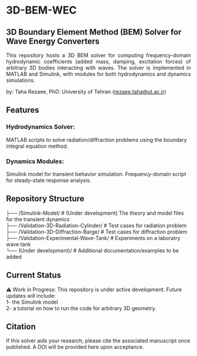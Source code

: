 # 3D-BEM-WEC
## 3D Boundary Element Method (BEM) Solver for Wave Energy Converters
<div align="justify">
This repository hosts a 3D BEM solver for computing frequency-domain hydrodynamic coefficients (added mass, damping, excitation forces) of arbitrary 3D bodies interacting with waves. The solver is implemented in MATLAB and Simulink, with modules for both hydrodynamics and dynamics simulations.  
  
by: Taha Rezaee, PhD: University of Tehran (rezaee.taha@ut.ac.ir)
</div>

## Features
### Hydrodynamics Solver: 
MATLAB scripts to solve radiation/diffraction problems using the boundary integral equation method.
### Dynamics Modules:
Simulink model for transient behavior simulation.
Frequency-domain script for steady-state response analysis.

## Repository Structure
├── /Simulink-Model/      # (Under development) The theory and model files for the transient dynamics  
├── /Validation-3D-Radiation-Cylinder/      # Test cases for radiation problem  
├── /Validation-3D-Diffraction-Barge/    # Test cases for diffraction problem  
├── /Validation-Experimental-Wave-Tank/ # Experiments on a laboratry wave tank  
└── (Under development)/  # Additional documentation/examples to be added  

## Current Status
⚠️ Work in Progress: This repository is under active development. Future updates will include:  
1- the Simulink model  
2- a tutorial on how to run the code for arbitrary 3D geometry.  

## Citation
If this solver aids your research, please cite the associated manuscript once published. A DOI will be provided here upon acceptance.
